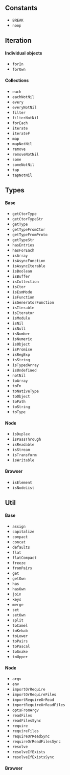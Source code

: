 ## Constants
* `BREAK`
* `noop`

## Iteration
#### Individual objects
* `forIn`
* `forOwn`
#### Collections
* `each`
* `eachNotNil`
* `every`
* `everyNotNil`
* `filter`
* `filterNotNil`
* `forEach`
* `iterate`
* `iterateF`
* `map`
* `mapNotNil`
* `remove`
* `removeNotNil`
* `some`
* `someNotNil`
* `tap`
* `tapNotNil`

## Types
#### Base
* `getCtorType`
* `getCtorTypeStr`
* `getType`
* `getTypeFromCtor`
* `getTypeFromProto`
* `getTypeStr`
* `hasEntries`
* `hasForEach`
* `isArray`
* `isAsyncFunction`
* `isAsyncIterable`
* `isBoolean`
* `isBuffer`
* `isCollection`
* `isCtor`
* `isEsmMode`
* `isFunction`
* `isGeneratorFunction`
* `isIterable`
* `isIterator`
* `isModule`
* `isNil`
* `isNull`
* `isNumber`
* `isNumeric`
* `isObject`
* `isPromise`
* `isRegExp`
* `isString`
* `isTypedArray`
* `isUndefined`
* `notNil`
* `toArray`
* `toFn`
* `toNativeType`
* `toObject`
* `toPath`
* `toString`
* `toType`
#### Node
* `isDuplex`
* `isPassThrough`
* `isReadable`
* `isStream`
* `isTransform`
* `isWritable`
#### Browser
* `isElement`
* `isNodeList`

## Util
#### Base
* `assign`
* `capitalize`
* `compact`
* `concat`
* `defaults`
* `flat`
* `flatCompact`
* `freeze`
* `fromPairs`
* `get`
* `getOwn`
* `has`
* `hasOwn`
* `join`
* `keys`
* `merge`
* `set`
* `setOwn`
* `split`
* `toCamel`
* `toKebab`
* `toLower`
* `toPairs`
* `toPascal`
* `toSnake`
* `toUpper`
#### Node
* `argv`
* `env`
* `importOrRequire`
* `importOrRequireFiles`
* `importRequireOrRead`
* `importRequireOrReadFiles`
* `optsFromArgv`
* `readFiles`
* `readFilesSync`
* `require`
* `requireFiles`
* `requireOrReadSync`
* `requireOrReadFilesSync`
* `resolve`
* `resolveIfExists`
* `resolveIfExistsSync`
#### Browser
